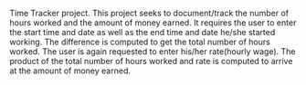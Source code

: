 Time Tracker project.
This project seeks to document/track the number of hours worked and the amount of money earned.
It requires the user to enter the start time and date as well as the end time and date he/she started working.
The difference is computed to get the total number of hours worked.
The user is again requested to enter his/her rate(hourly wage).
The product of the total number of hours worked and rate is computed to arrive at the amount of money earned.

